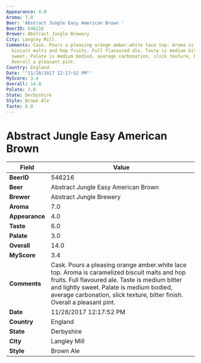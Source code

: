 ```yaml
---
Appearance: 4.0
Aroma: 7.0
Beer: 'Abstract Jungle Easy American Brown '
BeerID: 546216
Brewer: Abstract Jungle Brewery
City: Langley Mill
Comments: Cask. Pours a pleasing orange amber.white lace top. Aroma is caramelized
  biscuit malts and hop fruits. Full flavoured ale. Taste is medium bitter and lightly
  sweet. Palate is medium bodied, average carbonation, slick texture, bitter finish.
  Overall a pleasant pint.
Country: England
Date: '"11/28/2017 12:17:52 PM"'
MyScore: 3.4
Overall: 14.0
Palate: 3.0
State: Derbyshire
Style: Brown Ale
Taste: 6.0
---
```


# Abstract Jungle Easy American Brown 

| Field         | Value |
|---------------|-------|
| **BeerID** | 546216 |
| **Beer** | Abstract Jungle Easy American Brown  |
| **Brewer** | Abstract Jungle Brewery |
| **Aroma** | 7.0 |
| **Appearance** | 4.0 |
| **Taste** | 6.0 |
| **Palate** | 3.0 |
| **Overall** | 14.0 |
| **MyScore** | 3.4 |
| **Comments** | Cask. Pours a pleasing orange amber.white lace top. Aroma is caramelized biscuit malts and hop fruits. Full flavoured ale. Taste is medium bitter and lightly sweet. Palate is medium bodied, average carbonation, slick texture, bitter finish. Overall a pleasant pint. |
| **Date** | 11/28/2017 12:17:52 PM |
| **Country** | England |
| **State** | Derbyshire |
| **City** | Langley Mill |
| **Style** | Brown Ale |
